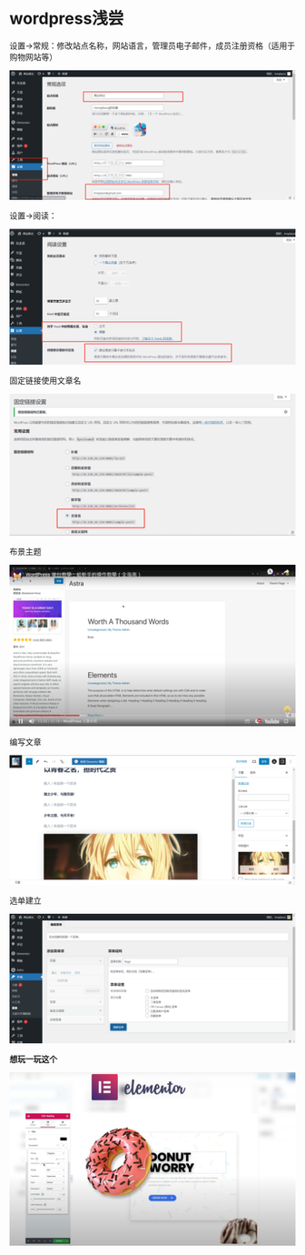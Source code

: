 # wordpress浅尝

设置->常规：修改站点名称，网站语言，管理员电子邮件，成员注册资格（适用于购物网站等）

![image-20240712132759157](wordpress%E6%B5%85%E5%B0%9D.assets/image-20240712132759157.png)

设置->阅读：

![image-20240712133748312](wordpress%E6%B5%85%E5%B0%9D.assets/image-20240712133748312.png)

固定链接使用文章名

![image-20240712134424260](wordpress%E6%B5%85%E5%B0%9D.assets/image-20240712134424260.png)

布景主题

![image-20240712134746854](wordpress%E6%B5%85%E5%B0%9D.assets/image-20240712134746854.png) 

编写文章

![image-20240712141937380](wordpress%E6%B5%85%E5%B0%9D.assets/image-20240712141937380.png) 

选单建立

![image-20240712143222655](wordpress%E6%B5%85%E5%B0%9D.assets/image-20240712143222655.png)



**想玩一玩这个**

![image-20240712143742331](wordpress%E6%B5%85%E5%B0%9D.assets/image-20240712143742331.png)